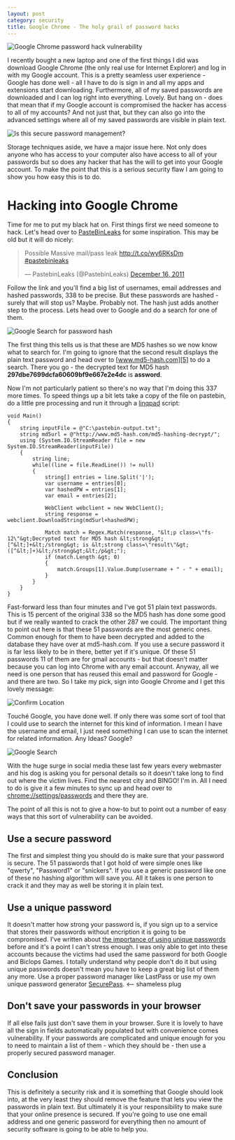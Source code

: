 ```yaml
---
layout: post
category: security
title: Google Chrome - The holy grail of password hacks
---
```


![Google Chrome password hack vulnerability][1]

I recently bought a new laptop and one of the first things I did was download Google Chrome (the only real use for Internet Explorer) and log in with my Google account. This is a pretty seamless user experience - Google has done well - all I have to do is sign in and all my apps and extensions start downloading. Furthermore, all of my saved passwords are downloaded and I can log right into everything. Lovely. But hang on - does that mean that if my Google account is compromised the hacker has access to all of my accounts? And not just that, but they can also go into the advanced settings where all of my saved passwords are visible in plain text.

![Is this secure password management?][2]

Storage techniques aside, we have a major issue here. Not only does anyone who has access to your computer also have access to all of your passwords but so does any hacker that has the will to get into your Google account. To make the point that this is a serious security flaw I am going to show you how easy this is to do.

<!--excerpt-->

# Hacking into Google Chrome

Time for me to put my black hat on. First things first we need someone to hack. Let's head over to [PasteBinLeaks][3] for some inspiration. This may be old but it will do nicely:

<blockquote class="twitter-tweet"><p>Possible Massive mail/pass leak <a href="http://t.co/wy6RKsDm">http://t.co/wy6RKsDm</a> <a href="https://twitter.com/search?q=%23pastebinleaks&amp;src=hash">#pastebinleaks</a></p>&mdash; PastebinLeaks (@PastebinLeaks) <a href="https://twitter.com/PastebinLeaks/statuses/147576605844307968">December 16, 2011</a></blockquote>
<script async src="//platform.twitter.com/widgets.js" charset="utf-8"></script>

Follow the link and you'll find a big list of usernames, email addresses and hashed passwords, 338 to be precise. But these passwords are hashed - surely that will stop us? Maybe. Probably not. The hash just adds another step to the process. Lets head over to Google and do a search for one of them.

![Google Search for password hash][4]

The first thing this tells us is that these are MD5 hashes so we now know what to search for. I'm going to ignore that the second result displays the plain text password and head over to [www.md5-hash.com][5] to do a search. There you go - the decrypted text for MD5 hash **297dbe7699dcfa60609bf9e667e2e4dc** is **assword**.

Now I'm not particularly patient so there's no way that I'm doing this 337 more times. To speed things up a bit lets take a copy of the file on pastebin, do a little pre processing and run it through a [linqpad][6] script:

	void Main()
	{
		string inputFile = @"C:\pastebin-output.txt";
		string md5url = @"http://www.md5-hash.com/md5-hashing-decrypt/";
		using (System.IO.StreamReader file = new System.IO.StreamReader(inputFile))
		{
			string line;
			while((line = file.ReadLine()) != null)
			{
				string[] entries = line.Split('|');
				var username = entries[0];
				var hashedPW = entries[1];
				var email = entries[2];

				WebClient webclient = new WebClient();
				string response = webclient.DownloadString(md5url+hashedPW);

				Match match = Regex.Match(response, "&lt;p class=\"fs-12\"&gt;Decrypted text for MD5 hash &lt;strong&gt;[^&lt;]+&lt;/strong&gt; is &lt;strong class=\"result\"&gt;([^&lt;]+)&lt;/strong&gt;&lt;/p&gt;");
				if (match.Length &gt; 0)
				{
					match.Groups[1].Value.Dump(username + " - " + email);
				}
			}
		}
	}

Fast-forward less than four minutes and I've got 51 plain text passwords. This is 15 percent of the original 338 so the MD5 hash has done some good but if we really wanted to crack the other 287 we could. The important thing to point out here is that these 51 passwords are the most generic ones. Common enough for them to have been decrypted and added to the database they have over at md5-hash.com. If you use a secure password it is far less likely to be in there, better yet if it's unique. Of these 51 passwords 11 of them are for gmail accounts - but that doesn't matter because you can log into Chrome with any email account. Anyway, all we need is one person that has reused this email and password for Google - and there are two. So I take my pick, sign into Google Chrome and I get this lovely message:

![Confirm Location][7]

Touché Google, you have done well. If only there was some sort of tool that I could use to search the internet for this kind of information. I mean I have the username and email, I just need something I can use to scan the internet for related information. Any Ideas? Google?

![Google Search][8]

With the huge surge in social media these last few years every webmaster and his dog is asking you for personal details so it doesn't take long to find out where the victim lives. Find the nearest city and BINGO! I'm in. All I need to do is give it a few minutes to sync up and head over to [chrome://settings/passwords][9] and there they are.

The point of all this is not to give a how-to but to point out a number of easy ways that this sort of vulnerability can be avoided.

## Use a secure password

The first and simplest thing you should do is make sure that your password is secure. The 51 passwords that I got hold of were simple ones like "qwerty", "Password1" or "snickers". If you use a generic password like one of these no hashing algorithm will save you. All it takes is one person to crack it and they may as well be storing it in plain text.

## Use a unique password

It doesn't matter how strong your password is, if you sign up to a service that stores their passwords without encription it is going to be compromised. I've written about [the importance of using unique passwords][10] before and it's a point I can't stress enough. I was only able to get into these accounts because the victims had used the same password for both Google and Biclops Games. I totally understand why people don't do it but using unique passwords doesn't mean you have to keep a great big list of them any more. Use a proper password manager like LastPass or use my own unique password generator [SecurePass][11]. &lt;-- shameless plug

## Don't save your passwords in your browser

If all else fails just don't save them in your browser. Sure it is lovely to have all the sign in fields automatically populated but with convenience comes vulnerability. If your passwords are complicated and unique enough for you to need to maintain a list of them - which they should be - then use a properly secured password manager.

## **Conclusion**

This is definitely a security risk and it is something that Google should look into, at the very least they should remove the feature that lets you view the passwords in plain text. But ultimately it is your responsibility to make sure that your online presence is secured. If you're going to use one email address and one generic password for everything then no amount of security software is going to be able to help you.

   [1]: /../images/aw-snap.png (Aww Snap)
   [2]: /../images/2013-08-08-10_43_19-Settings-Passwords.png
   [3]: https://twitter.com/PastebinLeaks (Pastebin Leaks)
   [4]: /../images/2013-08-08-23_05_17-297dbe7699dcfa60609bf9e667e2e4dc-Google-Search.png
   [5]: http://www.md5-hash.com/md5-hashing-decrypt/297dbe7699dcfa60609bf9e667e2e4dc (MD5 Hash)
   [6]: http://www.linqpad.net/ (Linqpad)
   [7]: /../images/2013-08-08-11_55_26-Confirm-Location.png
   [8]: /../images/2013-08-08-22_27_53-Google-Search.png
   [9]: chrome://settings/passwords
   [10]: http://www.macsentom.co.uk/2013/05/unique-password-generator-securepass/ (Unique Passwords - Why you need them and why SecurePass)
   [11]: http://www.macsentom.co.uk/securepass (SecurePass)